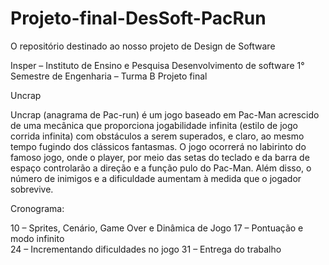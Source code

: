 ﻿# Projeto-final-DesSoft-PacRun
O repositório destinado ao nosso projeto de Design de Software

Insper – Instituto de Ensino e Pesquisa 
Desenvolvimento de software
1° Semestre de Engenharia – Turma B
Projeto final 

Uncrap

Uncrap (anagrama de Pac-run) é um jogo baseado em Pac-Man acrescido de uma mecânica que proporciona jogabilidade infinita (estilo de jogo corrida infinita) com obstáculos a serem superados, e claro, ao mesmo tempo fugindo dos clássicos fantasmas.
O jogo ocorrerá no labirinto do famoso jogo, onde o player, por meio das setas do teclado e da barra de espaço controlarão a direção e a função pulo do Pac-Man.
Além disso, o número de inimigos e a dificuldade aumentam à medida que o jogador sobrevive.

Cronograma:

10 – Sprites, Cenário, Game Over e Dinâmica de Jogo 
17 – Pontuação e modo infinito	
24 – Incrementando dificuldades no jogo
31 – Entrega do trabalho

